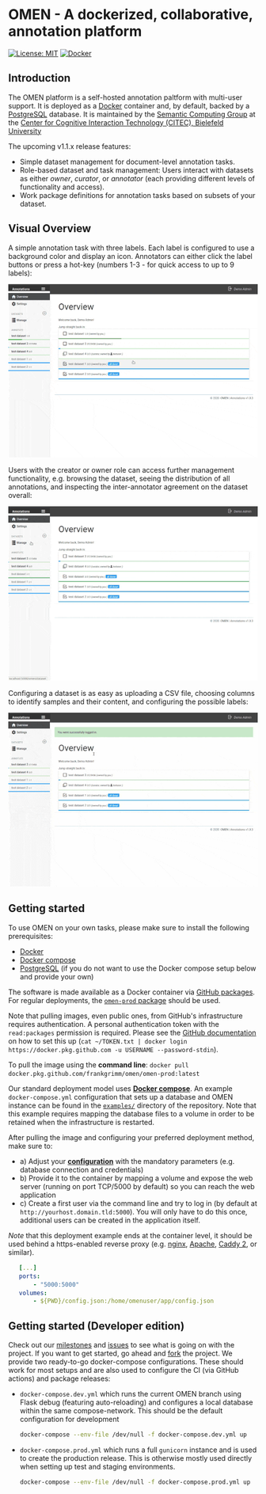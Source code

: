 # OMEN - A dockerized, collaborative, annotation platform

[![License: MIT](https://img.shields.io/badge/License-MIT-yellow.svg)](https://opensource.org/licenses/MIT)
[![Docker](https://github.com/FrankGrimm/omen/workflows/Docker/badge.svg)](https://github.com/FrankGrimm/omen/packages)

## Introduction

The OMEN platform is a self-hosted annotation paltform with multi-user support. It is deployed as a [Docker](https://www.docker.com/) container and, by default, backed by a [PostgreSQL](https://www.postgresql.org/) database. It is maintained by the [Semantic Computing Group](http://www.sc.cit-ec.uni-bielefeld.de/home/) at the [Center for Cognitive Interaction Technology (CITEC), Bielefeld University](https://www.cit-ec.de/en)

The upcoming v1.1.x release features:
- Simple dataset management for document-level annotation tasks.
- Role-based dataset and task management: Users interact with datasets as either *owner*, *curator*, or *annotator* (each providing different levels of functionality and access).
- Work package definitions for annotation tasks based on subsets of your dataset.

## Visual Overview

A simple annotation task with three labels. Each label is configured to use a background color and display an icon. Annotators can either click the label buttons or press a hot-key (numbers 1-3 - for quick access to up to 9 labels):

![Annotation Overview](img/annotation-overview.gif)

Users with the creator or owner role can access further management functionality, e.g. browsing the dataset, seeing the distribution of all annotations, and inspecting the inter-annotator agreement on the dataset overall:

![Dataset Curation](img/dataset-curation-view.gif)

Configuring a dataset is as easy as uploading a CSV file, choosing columns to identify samples and their content, and configuring the possible labels:

![Dataset Creation](img/dataset-creation.gif)

## Getting started

To use OMEN on your own tasks, please make sure to install the following prerequisites:

- [Docker](https://www.docker.com/)
- [Docker compose](https://docs.docker.com/compose/)
- [PostgreSQL](https://www.postgresql.org/) (if you do not want to use the Docker compose setup below and provide your own)

The software is made available as a Docker container via [GitHub packages](https://github.com/FrankGrimm/omen/packages). For regular deployments, the [`omen-prod` package](https://github.com/FrankGrimm/omen/packages/300700) should be used.

Note that pulling images, even public ones, from GitHub's infrastructure requires authentication. A personal authentication token with the `read:packages` permission is required. Please see the [GitHub documentation](https://docs.github.com/en/packages/using-github-packages-with-your-projects-ecosystem/configuring-docker-for-use-with-github-packages#authenticating-to-github-packages) on how to set this up (`cat ~/TOKEN.txt | docker login https://docker.pkg.github.com -u USERNAME --password-stdin`).

To pull the image using the **command line**: `docker pull docker.pkg.github.com/frankgrimm/omen/omen-prod:latest`

Our standard deployment model uses **[Docker compose](https://docs.docker.com/compose/)**. An example `docker-compose.yml` configuration that sets up a database and OMEN instance can be found in the [`examples/`](https://github.com/FrankGrimm/omen/tree/docs/examples) directory of the repository. Note that this example requires mapping the database files to a volume in order to be retained when the infrastructure is restarted.

After pulling the image and configuring your preferred deployment method, make sure to:

- a) Adjust your **[configuration](omen-configuration.md)** with the mandatory parameters (e.g. database connection and credentials)
- b) Provide it to the container by mapping a volume and expose the web server (running on port TCP/5000 by default) so you can reach the web application
- c) Create a first user via the command line  and try to log in (by default at `http://yourhost.domain.tld:5000`). You will only have to do this once, additional users can be created in the application itself.

_Note_ that this deployment example ends at the container level, it should be used behind a https-enabled reverse proxy (e.g. [nginx](https://www.nginx.com/), [Apache](https://httpd.apache.org/), [Caddy 2](https://caddyserver.com/v2), or similar).

```yml
   [...]
   ports:
       - "5000:5000"
   volumes:
       - ${PWD}/config.json:/home/omenuser/app/config.json
```

## Getting started (Developer edition)

Check out our [milestones](https://github.com/FrankGrimm/omen/milestones) and [issues](https://github.com/FrankGrimm/omen/issues) to see what is going on with the project. If you want to get started, go ahead and [fork](https://github.com/FrankGrimm/omen) the project. We provide two ready-to-go docker-compose configurations. These should work for most setups and are also used to configure the CI (via GitHub actions) and package releases:

- `docker-compose.dev.yml` which runs the current OMEN branch using Flask debug (featuring auto-reloading) and configures a local database within the same compose-network. This should be the default configuration for development
    ```bash
    docker-compose --env-file /dev/null -f docker-compose.dev.yml up
    ```
- `docker-compose.prod.yml` which runs a full `gunicorn` instance and is used to create the production release. This is otherwise mostly used directly when setting up test and staging environments.
    ```bash
    docker-compose --env-file /dev/null -f docker-compose.prod.yml up
    ```


